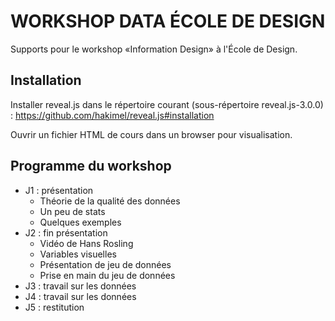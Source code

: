 WORKSHOP DATA ÉCOLE DE DESIGN
=============================

Supports pour le workshop «Information Design» à l'École de Design.

Installation
------------

Installer reveal.js dans le répertoire courant (sous-répertoire reveal.js-3.0.0) :
   https://github.com/hakimel/reveal.js#installation

Ouvrir un fichier HTML de cours dans un browser pour visualisation.

Programme du workshop
---------------------

 - J1 : présentation
   - Théorie de la qualité des données
   - Un peu de stats
   - Quelques exemples
 - J2 : fin présentation
   - Vidéo de Hans Rosling
   - Variables visuelles
   - Présentation de jeu de données
   - Prise en main du jeu de données
 - J3 : travail sur les données
 - J4 : travail sur les données
 - J5 : restitution

